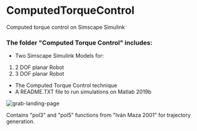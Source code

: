 # ComputedTorqueControl
Computed torque control on Simscape Simulink

### The folder "Computed Torque Control" includes:
- Two Simscape Simulink Models for:
 1. 2 DOF planar Robot
 2. 3 DOF planar Robot
- The Computed Torque Control technique
- A README.TXT file to run simulations on Matlab 2019b


![grab-landing-page](https://github.com/BedollaDavid/ComputedTorqueControl/blob/main/3GDL.gif)

Contains "pol3" and "pol5" functions from "Iván Maza 2001" for trajectory generation.
